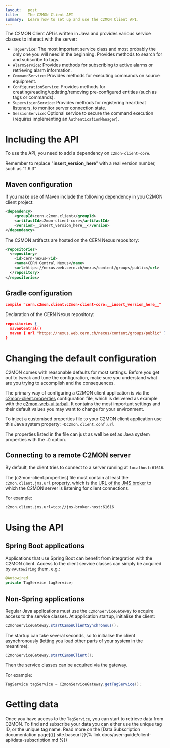 ```yaml
---
layout:   post
title:    The C2MON Client API
summary:  Learn how to set up and use the C2MON Client API.
---
```



The C2MON Client API is written in Java and provides various service classes to interact with the server:

* `TagService`: The most important service class and most probably the only one you will need in the beginning. Provides methods to
search for and subscribe to tags.
* `AlarmService`: Provides methods for subscribing to active alarms or retrieving alarm information.
* `CommandService`: Provides methods for executing commands on source equipment.
* `ConfigurationService`: Provides methods for creating/reading/updating/removing pre-configured entities (such as tags or commands).
* `SupervisionService`: Provides methods for registering heartbeat listeners, to monitor server connection state.
* `SessionService`: Optional service to secure the command execution (requires implementing an `AuthenticationManager`).

# Including the API

To use the API, you need to add a dependency on `c2mon-client-core`.

Remember to replace "__insert_version_here__" with a real version number, such as "1.9.3"

## Maven configuration
If you make use of Maven include the following dependency in you C2MON client project:

```xml
<dependency>
    <groupId>cern.c2mon.client</groupId>
    <artifactId>c2mon-client-core</artifactId>
    <version>__insert_version_here__</version>
</dependency>
```

The C2MON artifacts are hosted on the CERN Nexus repository:

```xml
<repositories>
  <repository>
    <id>cern-nexus</id>
    <name>CERN Central Nexus</name>
    <url>https://nexus.web.cern.ch/nexus/content/groups/public</url>
  </repository>
</repositories>
```

## Gradle configuration

```json
compile "cern.c2mon.client:c2mon-client-core:__insert_version_here__"
```

Declaration of the CERN Nexus repository:

```json
repositories {
  mavenCentral()
  maven { url "https://nexus.web.cern.ch/nexus/content/groups/public" }
}

```

# Changing the default configuration

C2MON comes with reasonable defaults for most settings.
Before you get out to tweak and tune the configuration, make sure you understand what are you trying to accomplish and the consequences.

The primary way of configuring a C2MON client application is via the [c2mon-client.properties](https://github.com/c2mon/c2mon-web-ui/blob/master/src/dist/tar/conf/c2mon-client.properties) configuration file, which is delivered as example with the [c2mon-web-ui tarball](https://nexus.web.cern.ch/nexus/service/local/artifact/maven/redirect?r=cern-nexus&g=cern.c2mon.web&a=c2mon-web-ui&v=LATEST&e=tar.gz).
It contains the most important settings and their default values you may want to change for your environment.

To inject a customised properties file to your C2MON client application use this Java system property: `-Dc2mon.client.conf.url`

The properties listed in the file can just as well be set as Java system properties with the `-D` option.


## Connecting to a remote C2MON server

By default, the client tries to connect to a server running at `localhost:61616`.

The [c2mon-client.properties] file must contain at least the `c2mon.client.jms.url` property, which is the [URL of the JMS broker](http://activemq.apache.org/uri-protocols.html) to which the C2MON server is listening for client connections.

For example:

```bash
c2mon.client.jms.url=tcp://jms-broker-host:61616
```

# Using the API

## Spring Boot applications

Applications that use Spring Boot can benefit from integration with the C2MON client. Access to the client service classes can simply be acquired by
`@Autowiring` them, e.g.:

```java
@Autowired
private TagService tagService;
```

## Non-Spring applications

Regular Java applications must use the `C2monServiceGateway` to acquire access to the service classes. At application startup, initialise the client:

```java
C2monServiceGateway.startC2monClientSynchronous();
```

The startup can take several seconds, so to initialise the client asynchronously (letting you load other parts of your system in the meantime):

```java
C2monServiceGateway.startC2monClient();
```

Then the service classes can be acquired via the gateway.

For example:
```java
TagService tagService = C2monServiceGateway.getTagService();
```


# Getting data

Once you have access to the `TagService`, you can start to retrieve data from C2MON. To find and subscribe your data you can either use the unique tag ID,
or the unique tag name. Read more on the [Data Subscription documentation page]({{ site.baseurl }}{% link docs/user-guide/client-api/data-subscription.md %})
